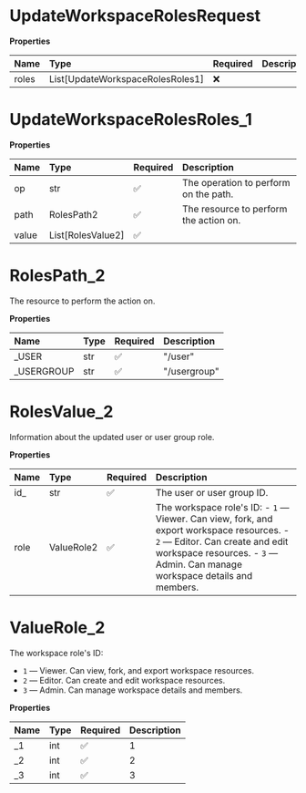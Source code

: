 # UpdateWorkspaceRolesRequest

**Properties**

| Name  | Type                             | Required | Description |
| :---- | :------------------------------- | :------- | :---------- |
| roles | List[UpdateWorkspaceRolesRoles1] | ❌       |             |

# UpdateWorkspaceRolesRoles_1

**Properties**

| Name  | Type              | Required | Description                            |
| :---- | :---------------- | :------- | :------------------------------------- |
| op    | str               | ✅       | The operation to perform on the path.  |
| path  | RolesPath2        | ✅       | The resource to perform the action on. |
| value | List[RolesValue2] | ✅       |                                        |

# RolesPath_2

The resource to perform the action on.

**Properties**

| Name        | Type | Required | Description  |
| :---------- | :--- | :------- | :----------- |
| \_USER      | str  | ✅       | "/user"      |
| \_USERGROUP | str  | ✅       | "/usergroup" |

# RolesValue_2

Information about the updated user or user group role.

**Properties**

| Name | Type       | Required | Description                                                                                                                                                                                                |
| :--- | :--------- | :------- | :--------------------------------------------------------------------------------------------------------------------------------------------------------------------------------------------------------- |
| id\_ | str        | ✅       | The user or user group ID.                                                                                                                                                                                 |
| role | ValueRole2 | ✅       | The workspace role's ID: - `1` — Viewer. Can view, fork, and export workspace resources. - `2` — Editor. Can create and edit workspace resources. - `3` — Admin. Can manage workspace details and members. |

# ValueRole_2

The workspace role's ID:

- `1` — Viewer. Can view, fork, and export workspace resources.
- `2` — Editor. Can create and edit workspace resources.
- `3` — Admin. Can manage workspace details and members.

**Properties**

| Name | Type | Required | Description |
| :--- | :--- | :------- | :---------- |
| \_1  | int  | ✅       | 1           |
| \_2  | int  | ✅       | 2           |
| \_3  | int  | ✅       | 3           |

<!-- This file was generated by liblab | https://liblab.com/ -->
